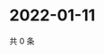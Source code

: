 # 2022-01-11

共 0 条

<!-- BEGIN WEIBO -->
<!-- 最后更新时间 Tue Jan 11 2022 06:00:57 GMT+0800 (China Standard Time) -->

<!-- END WEIBO -->
